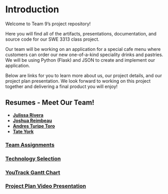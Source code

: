 # **Introduction**

Welcome to Team 9’s project repository!

Here you will find all of the artifacts, presentations, documentation, and source code for our SWE 3313 class project.

Our team will be working on an application for a special cafe menu where customers can order our new one-of-a-kind speciality drinks and pastries. We will be using Python (Flask) and JSON to create and implement our application.

Below are links for you to learn more about us, our project details, and our project plan presentation. We look forward to working on this project together and delivering a final product you will enjoy!

## **Resumes - Meet Our Team!** 

- **[Julissa Rivera](Resumes/julissa.md)**
- **[Joshua Reimbeau](Resumes/joshua.md)**
- **[Andres Turipe Toro](Resumes/andres.md)**
- **[Tate York](Resumes/tate.md)**

### **[Team Assignments](Team-Assignments.md)**

### **[Technology Selection](Technology-Description.md)**

### **[YouTrack Gantt Chart](https://swe3313-team9.youtrack.cloud/gantt-charts/226-0)**

### **[Project Plan Video Presentation](https://www.loom.com/share/2418d8960cf24693b350305c16e8acef?sid=94988037-c6cf-452f-b3b3-862d5bac9b3b0)**


